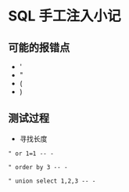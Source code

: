 # SQL 手工注入小记

## 可能的报错点

- '
- "
- (
- )

## 测试过程

- 寻找长度

```
" or 1=1 -- -

" order by 3 -- -

" union select 1,2,3 -- -
```